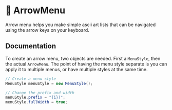 # 📰 **ArrowMenu**
Arrow menu helps you make simple ascii art lists that can be navigated using the arrow keys on your keyboard.


## Documentation
To create an arrow menu, two objects are needed. First a `MenuStyle`, then the actual `ArrowMenu`. The point of having the menu style separate is you can apply it to multiple menus, or have multiple styles at the same time.

```cs
// Create a menu style
MenuStyle menuStyle = new MenuStyle();

// Change the prefix and width
menuStyle.prefix = "{i})";
menuStyle.fullWidth = true;
```